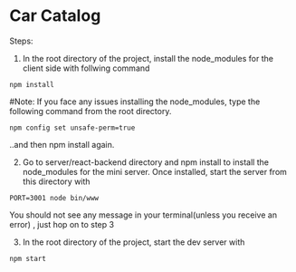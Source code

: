 # Car Catalog

Steps:

1. In the root directory of the project, install the node_modules for the client side with follwing command
```
npm install
```
#Note: If you face any issues installing the node_modules, type the following command from the root directory.

```
npm config set unsafe-perm=true
```
..and then npm install again. 

2. Go to server/react-backend directory and npm install to install the node_modules for the mini server. Once installed, start the server from this directory with 
```
PORT=3001 node bin/www
```
You should not see any message in your terminal(unless you receive an error) , just hop on to step 3

3. In the root directory of the project, start the dev server with
```
npm start
```




